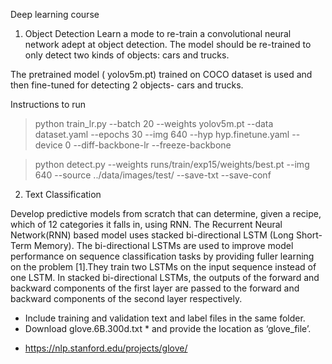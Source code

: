 
Deep learning course

1. Object Detection
Learn a mode to re-train a convolutional neural network adept at object detection. The model should be re-trained to only detect two kinds of objects: cars and trucks.

The pretrained model ( yolov5m.pt) trained on COCO dataset is used and then fine-tuned for detecting 2 objects- cars and trucks.

Instructions to run

>python train_lr.py --batch 20 --weights yolov5m.pt --data dataset.yaml --epochs 30 --img 640 --hyp hyp.finetune.yaml --device 0 --diff-backbone-lr --freeze-backbone
  
>python detect.py --weights runs/train/exp15/weights/best.pt --img 640 --source ../data/images/test/ --save-txt --save-conf

2. Text Classification

Develop predictive models from scratch that can determine, given a recipe, which of 12 categories it falls in, using RNN.
The Recurrent Neural Network(RNN) based model uses stacked bi-directional LSTM (Long Short-Term Memory). The bi-directional LSTMs are used to improve model performance on sequence classification tasks by providing fuller learning on the problem [1].They train two LSTMs on the input sequence instead of one LSTM. In stacked bi-directional LSTMs, the outputs of the forward and backward components of the first layer are passed to the forward and backward components of the second layer respectively.
- Include training and validation text and label files in the same folder.
- Download glove.6B.300d.txt * and provide the location as ‘glove_file’.
* https://nlp.stanford.edu/projects/glove/
